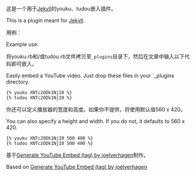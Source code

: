 这是一个用于[Jekyll](https://github.com/mojombo/jekyll)的youku、tudou嵌入插件。

This is a plugin meant for [Jekyll](https://github.com/mojombo/jekyll).

用例：

Example use:

将youku.rb和/或tudou.rb文件拷贝至`_plugins`目录下，然后在文章中输入以下代码即可嵌入。

Easily embed a YouTube video. Just drop these files in your `_plugins directory.

```
{% youku XNTc2ODk1NjI0 %}
{% tudou XNTc2ODk1NjI0 %}
```
你还可以定义播放器的宽度和高度。如果你不提供，将使用默认值560 x 420。

You can also specify a height and width. If you do not, it defaults to 560 x 420.

```
{% youku XNTc2ODk1NjI0 500 400 %}
{% tudou XNTc2ODk1NjI0 500 400 %}
```
基于[Generate YouTube Embed (tag) by joelverhagen](https://gist.github.com/joelverhagen/1805814)制作。

Based on [Generate YouTube Embed (tag) by joelverhagen](https://gist.github.com/joelverhagen/1805814)